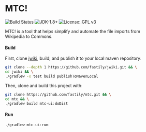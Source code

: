 # MTC!
[![Build Status](https://travis-ci.org/fastily/mtc.svg?branch=master)](https://travis-ci.org/fastily/mtc)
![JDK-1.8+](https://upload.wikimedia.org/wikipedia/commons/7/75/Blue_JDK_1.8%2B_Shield_Badge.svg)
[![License: GPL v3](https://upload.wikimedia.org/wikipedia/commons/8/86/GPL_v3_Blue_Badge.svg)](https://www.gnu.org/licenses/gpl-3.0.en.html)

MTC! is a tool that helps simplify and automate the file imports from Wikipedia to Commons.

#### Build
First, clone [jwiki](https://github.com/fastily/jwiki), build, and publish it to your local maven repository:
```bash
git clone --depth 1 https://github.com/fastily/jwiki.git && \
cd jwiki && \
./gradlew -x test build publishToMavenLocal
```

Then, clone and build this project with:
```bash
git clone https://github.com/fastily/mtc.git && \
cd mtc && \
./gradlew build mtc-ui:doDist
```

#### Run
```bash
./gradlew mtc-ui:run
```